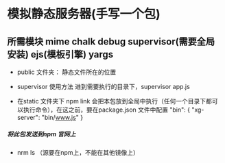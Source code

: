 # 模拟静态服务器(手写一个包)

## 所需模块 mime chalk debug supervisor(需要全局安装)  ejs(模板引擎)  yargs

- public 文件夹： 静态文件所在的位置

- supervisor 使用方法  进到需要执行的目录下，supervisor app.js


- 在static 文件夹下 npm link 会把本包放到全局中执行（任何一个目录下都可以执行命令），在这之前，要在package.json 文件中配置 
 "bin": {
    "xg-server": "bin/www.js"
  }


#####  将此包发送到npm 官网上
- nrm ls （源要在npm上，不能在其他镜像上）



